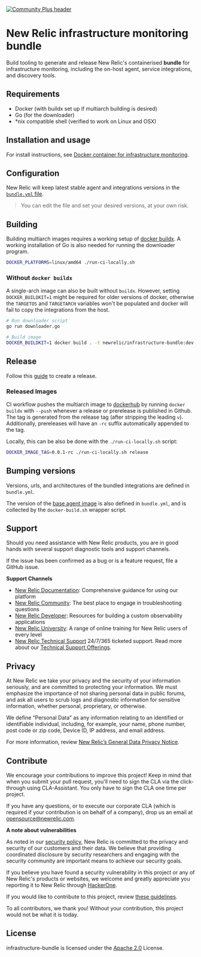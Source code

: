 [![Community Plus header](https://github.com/newrelic/opensource-website/raw/master/src/images/categories/Community_Plus.png)](https://opensource.newrelic.com/oss-category/#community-plus)

# New Relic infrastructure monitoring bundle

Build tooling to generate and release New Relic's containerised **bundle** for infrastructure monitoring, including the on-host agent, service integrations, and discovery tools.

## Requirements

- Docker (with buildx set up if multiarch building is desired)
- Go (for the downloader)
- *nix compatible shell (verified to work on Linux and OSX)

## Installation and usage

For install instructions, see [Docker container for infrastructure monitoring](https://docs.newrelic.com/docs/infrastructure/install-infrastructure-agent/linux-installation/docker-container-infrastructure-monitoring).

## Configuration

New Relic will keep latest stable agent and integrations versions in the [`bundle.yml` file](https://github.com/newrelic/infrastructure-bundle/blob/master/bundle.yml).

> You can edit the file and set your desired versions, at your own risk.

## Building

Building multiarch images requires a working setup of [docker buildx](https://docs.docker.com/buildx/working-with-buildx/).
A working installation of Go is also needed for running the downloader program.

```bash
DOCKER_PLATFORMS=linux/amd64 ./run-ci-locally.sh
```

### Without `docker buildx`

A single-arch image can also be built without `buildx`. However, setting `DOCKER_BUILDKIT=1` might be required for older versions of docker, otherwise the `TARGETOS` and `TARGETARCH` variables won't be populated and docker will fail to copy the integrations from the host.

```bash
# Run downloader script
go run downloader.go

# Build image
DOCKER_BUILDKIT=1 docker build . -t newrelic/infrastructure-bundle:dev
```

## Release

Follow this [guide](https://github.com/newrelic/coreint-automation/blob/main/docs/release_runbook.md) to create a release.

### Released Images
CI workflow pushes the multiarch image to [dockerhub](https://hub.docker.com/repository/docker/newrelic/infrastructure-bundle/tags) by running `docker buildx` with `--push` whenever a release or prerelease is published in Github. The tag is generated from the release tag (after stripping the leading `v`). Additionally, prereleases will have an `-rc` suffix automatically appended to the tag.

Locally, this can be also be done with the `./run-ci-locally.sh` script:

```bash
DOCKER_IMAGE_TAG=0.0.1-rc ./run-ci-locally.sh release
```


## Bumping versions

Versions, urls, and architectures of the bundled integrations are defined in `bundle.yml`.

The version of the [base agent image](https://hub.docker.com/repository/docker/newrelic/infrastructure/tags) is also defined in `bundle.yml`, and is collected by the `docker-build.sh` wrapper script.

## Support

Should you need assistance with New Relic products, you are in good hands with several support diagnostic tools and support channels.

If the issue has been confirmed as a bug or is a feature request, file a GitHub issue.

**Support Channels**

* [New Relic Documentation](https://docs.newrelic.com): Comprehensive guidance for using our platform
* [New Relic Community](https://discuss.newrelic.com/c/support-products-agents/new-relic-infrastructure): The best place to engage in troubleshooting questions
* [New Relic Developer](https://developer.newrelic.com/): Resources for building a custom observability applications
* [New Relic University](https://learn.newrelic.com/): A range of online training for New Relic users of every level
* [New Relic Technical Support](https://support.newrelic.com/) 24/7/365 ticketed support. Read more about our [Technical Support Offerings](https://docs.newrelic.com/docs/licenses/license-information/general-usage-licenses/support-plan).

## Privacy

At New Relic we take your privacy and the security of your information seriously, and are committed to protecting your information. We must emphasize the importance of not sharing personal data in public forums, and ask all users to scrub logs and diagnostic information for sensitive information, whether personal, proprietary, or otherwise.

We define “Personal Data” as any information relating to an identified or identifiable individual, including, for example, your name, phone number, post code or zip code, Device ID, IP address, and email address.

For more information, review [New Relic’s General Data Privacy Notice](https://newrelic.com/termsandconditions/privacy).

## Contribute

We encourage your contributions to improve this project! Keep in mind that when you submit your pull request, you'll need to sign the CLA via the click-through using CLA-Assistant. You only have to sign the CLA one time per project.

If you have any questions, or to execute our corporate CLA (which is required if your contribution is on behalf of a company), drop us an email at opensource@newrelic.com.

**A note about vulnerabilities**

As noted in our [security policy](../../security/policy), New Relic is committed to the privacy and security of our customers and their data. We believe that providing coordinated disclosure by security researchers and engaging with the security community are important means to achieve our security goals.

If you believe you have found a security vulnerability in this project or any of New Relic's products or websites, we welcome and greatly appreciate you reporting it to New Relic through [HackerOne](https://hackerone.com/newrelic).

If you would like to contribute to this project, review [these guidelines](./CONTRIBUTING.md).

To all contributors, we thank you!  Without your contribution, this project would not be what it is today.

## License

infrastructure-bundle is licensed under the [Apache 2.0](http://apache.org/licenses/LICENSE-2.0.txt) License.
